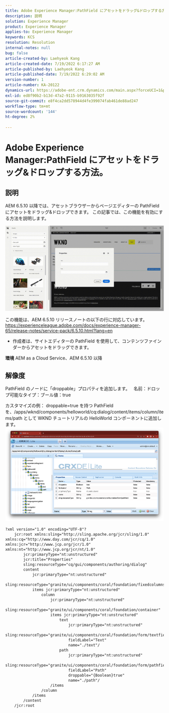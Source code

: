 ```yaml
---
title: Adobe Experience Manager:PathField にアセットをドラッグ&ドロップする方法。
description: 説明
solution: Experience Manager
product: Experience Manager
applies-to: Experience Manager
keywords: KCS
resolution: Resolution
internal-notes: null
bug: false
article-created-by: Laehyeok Kang
article-created-date: 7/19/2022 6:17:27 AM
article-published-by: Laehyeok Kang
article-published-date: 7/19/2022 6:29:02 AM
version-number: 1
article-number: KA-20122
dynamics-url: https://adobe-ent.crm.dynamics.com/main.aspx?forceUCI=1&pagetype=entityrecord&etn=knowledgearticle&id=a9f6e173-2a07-ed11-82e4-00224808e483
exl-id: ed8f90b2-b13d-47a2-9115-b9163035f92f
source-git-commit: e8f4ca2dd578944d4fe399074fab461de88ad247
workflow-type: tm+mt
source-wordcount: '144'
ht-degree: 2%

---
```


# Adobe Experience Manager:PathField にアセットをドラッグ&amp;ドロップする方法。

## 説明


AEM 6.5.10 以降では、アセットブラウザーからページエディターの PathField にアセットをドラッグ&amp;ドロップできます。
この記事では、この機能を有効にする方法を説明します。

![](assets/___e3b9eeff-2b07-ed11-82e4-00224808e483___.gif)

この機能は、AEM 6.5.10 リリースノートの以下の行に対応しています。
https://experienceleague.adobe.com/docs/experience-manager-65/release-notes/service-pack/6.5.10.html?lang=en

- 作成者は、サイトエディターの PathField を使用して、コンテンツファインダーからアセットをドラッグできます。


<b>環境</b>
AEM as a Cloud Service、AEM 6.5.10 以降


## 解像度


PathField のノードに「droppable」プロパティを追加します。
  名前：ドロップ可能なタイプ：ブール値：true

カスタマイズの例： droppable=true を持つ PathField を、/apps/wknd/components/helloworld/cq:dialog/content/items/column/items/path として WKND チュートリアルの HelloWorld コンポーネントに追加します。 
![](assets/6106400f-2b07-ed11-82e4-00224808e483.png)




```
?xml version="1.0" encoding="UTF-8"?
    jcr:root xmlns:sling="http://sling.apache.org/jcr/sling/1.0" xmlns:cq="http://www.day.com/jcr/cq/1.0" xmlns:jcr="http://www.jcp.org/jcr/1.0" xmlns:nt="http://www.jcp.org/jcr/nt/1.0"
        jcr:primaryType="nt:unstructured"
        jcr:title="Properties"
        sling:resourceType="cq/gui/components/authoring/dialog"
        content
            jcr:primaryType="nt:unstructured"
            sling:resourceType="granite/ui/components/coral/foundation/fixedcolumns"
            items jcr:primaryType="nt:unstructured"
                column
                    jcr:primaryType="nt:unstructured"
                    sling:resourceType="granite/ui/components/coral/foundation/container"
                    items jcr:primaryType="nt:unstructured"
                        text
                            jcr:primaryType="nt:unstructured"
                            sling:resourceType="granite/ui/components/coral/foundation/form/textfield"
                            fieldLabel="Text"
                            name="./text"/
                        path
                            jcr:primaryType="nt:unstructured"
                            sling:resourceType="granite/ui/components/coral/foundation/form/pathfield"
                            fieldLabel="Path"
                            droppable="{Boolean}true"
                            name="./path"/
                    /items
                /column
            /items
        /content
    /jcr:root
```
